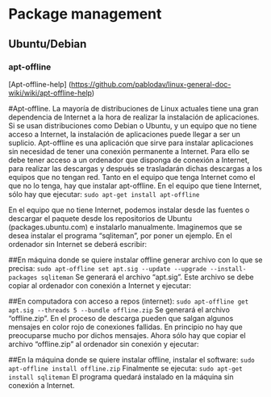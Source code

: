 
# Package management

## Ubuntu/Debian
### apt-offline
[Apt-offline-help] (https://github.com/pablodav/linux-general-doc-wiki/wiki/apt-offline-help)

#Apt-offline. 
La mayoría de distribuciones de Linux actuales tiene una gran dependencia de Internet a la hora de realizar la instalación de aplicaciones. Si se usan distribuciones como Debian o Ubuntu, y un equipo que no tiene acceso a Internet, la instalación de aplicaciones puede llegar a ser un suplicio.
Apt-offline es una aplicación que sirve para instalar aplicaciones sin necesidad de tener una conexión permanente a Internet. Para ello se debe tener acceso a un ordenador que disponga de conexión a Internet, para realizar las descargas y después se trasladarán dichas descargas a los equipos que no tengan red.
Tanto en el equipo que tenga Internet como el que no lo tenga, hay que instalar apt-offline.
En el equipo que tiene Internet, sólo hay que ejecutar:
`sudo apt-get install apt-offline`

En el equipo que no tiene Internet, podemos instalar desde las fuentes o descargar el paquete desde los repositorios de Ubuntu (packages.ubuntu.com) e instalarlo manualmente.
Imaginemos que se desea instalar el programa “sqliteman”, por poner un ejemplo. En el ordenador sin Internet se deberá escribir:

##En máquina donde se quiere instalar offline generar archivo con lo que se precisa: 
`sudo apt-offline set apt.sig --update --upgrade --install-packages sqliteman`
Se generará el archivo “apt.sig”. Este archivo se debe copiar al ordenador con conexión a Internet y ejecutar:

##En computadora con acceso a repos (internet): 
`sudo apt-offline get apt.sig --threads 5 --bundle offline.zip`
Se generará el archivo “offline.zip”. En el proceso de descarga pueden que salgan algunos mensajes en color rojo de conexiones fallidas. En principio no hay que preocuparse mucho por dichos mensajes.
Ahora sólo hay que copiar el archivo “offline.zip” al ordenador sin conexión y ejecutar:

##En la máquina donde se quiere instalar offline, instalar el software:
`sudo apt-offline install offline.zip`
Finalmente se ejecuta:
`sudo apt-get install sqliteman`
El programa quedará instalado en la máquina sin conexión a Internet.
